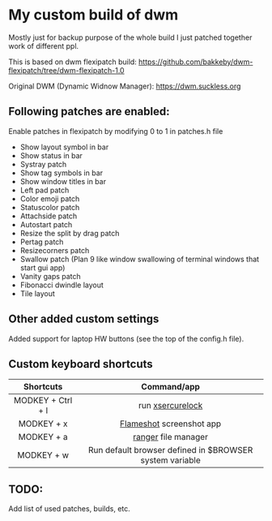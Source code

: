 My custom build of dwm
=====================

Mostly just for backup purpose of the whole build I just patched together work of different ppl. 

This is based on dwm flexipatch build:
https://github.com/bakkeby/dwm-flexipatch/tree/dwm-flexipatch-1.0


Original DWM (Dynamic Widnow Manager):
https://dwm.suckless.org

Following patches are enabled:
------------------------------

Enable patches in flexipatch by modifying 0 to 1 in patches.h file

- Show layout symbol in bar
- Show status in bar
- Systray patch
- Show tag symbols in bar
- Show window titles in bar
- Left pad patch
- Color emoji patch
- Statuscolor patch
- Attachside patch
- Autostart patch
- Resize the split by drag patch
- Pertag patch
- Resizecorners patch
- Swallow patch (Plan 9 like window swallowing of terminal windows that start gui app)
- Vanity gaps patch
- Fibonacci dwindle layout
- Tile layout

Other added custom settings
---------------------------
Added support for laptop HW buttons (see the top of the config.h file).

## Custom keyboard shortcuts
|     Shortcuts     |                                       Command/app                                       |
|:-----------------:|:---------------------------------------------------------------------------------------:|
| MODKEY + Ctrl + l |                run [xsercurelock](https://github.com/google/xsecurelock)                |
|    MODKEY + x     | [Flameshot](https://flameshot.org/docs/installation/installation-linux/) screenshot app |
|    MODKEY + a     |                     [ranger](https://ranger.github.io) file manager                     |
|    MODKEY + w     |                 Run default browser defined in $BROWSER system variable                 |


TODO:
-----
Add list of used patches, builds, etc.



